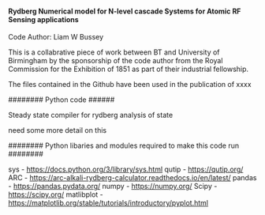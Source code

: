 #### Rydberg Numerical model for N-level cascade Systems for Atomic RF Sensing applications

Code Author: Liam W Bussey

This is a collabrative piece of work between BT and University of Birmingham by the sponsorship of the code author from the Royal Commission for the Exhibition of 1851 as part of their industrial fellowship.

The files contained in the Github have been used in the publication of xxxx 

######## Python code ######

Steady state compiler for rydberg analysis of state

 need some more detail on this 


######## Python libaries and modules required to make this code run ########

sys - https://docs.python.org/3/library/sys.html
qutip - https://qutip.org/
ARC - https://arc-alkali-rydberg-calculator.readthedocs.io/en/latest/
pandas - https://pandas.pydata.org/
numpy - https://numpy.org/
Scipy - https://scipy.org/
matlibplot - https://matplotlib.org/stable/tutorials/introductory/pyplot.html


